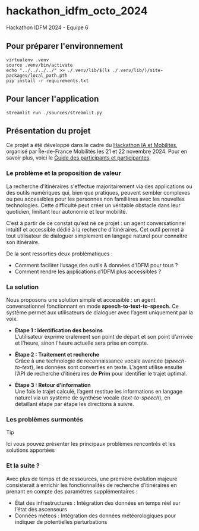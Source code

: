 # hackathon_idfm_octo_2024
Hackathon IDFM 2024 - Equipe 6


## Pour préparer l'environnement

```shell
virtualenv .venv
source .venv/bin/activate
echo "../../../../" >> ./.venv/lib/$(ls ./.venv/lib/)/site-packages/local_path.pth
pip install -r requirements.txt
```

## Pour lancer l'application

```shell
streamlit run ./sources/streamlit.py
```

## Présentation du projet

Ce projet a été développé dans le cadre du [Hackathon IA et Mobilités](https://www.iledefrance-mobilites.fr/actualites/hackathon-2024-ia-et-mobilites), organisé par Île-de-France Mobilités les 21 et 22 novembre 2024. Pour en savoir plus, voici le [Guide des participants et participantes](https://github.com/IleDeFranceMobilites/hackathon_ia_mobilites_2024).


### Le problème et la proposition de valeur 
La recherche d'itinéraires s'effectue majoritairement via des applications ou des outils numériques qui, bien que pratiques, peuvent sembler complexes ou peu accessibles pour les personnes non familières avec les nouvelles technologies. Cette difficulté peut créer un véritable obstacle dans leur quotidien, limitant leur autonomie et leur mobilité.

C’est à partir de ce constat qu’est né ce projet : un agent conversationnel intuitif et accessible dédié à la recherche d’itinéraires. Cet outil permet à tout utilisateur de dialoguer simplement en langage naturel pour connaître son itinéraire.

De la sont ressorties deux problématiques : 
- Comment faciliter l’usage des outils & données d’IDFM pour tous ?
- Comment rendre les applications d’IDFM plus accessibles ?


### La solution

Nous proposons une solution simple et accessible : un agent conversationnel fonctionnant en mode **speech-to-text-to-speech**. Ce système permet aux utilisateurs de dialoguer avec l’agent uniquement par la voix.

- **Étape 1 : Identification des besoins**  
  L’utilisateur exprime oralement son point de départ et son point d’arrivée et l'heure, sinon l'heure actuelle sera prise en compte.

- **Étape 2 : Traitement et recherche**  
  Grâce à une technologie de reconnaissance vocale avancée (*speech-to-text*), les données sont converties en texte. L’agent utilise ensuite l’API de recherche d’itinéraires de **Prim** pour identifier le trajet optimal.

- **Étape 3 : Retour d’information**  
  Une fois le trajet calculé, l’agent restitue les informations en langage naturel via un système de synthèse vocale (*text-to-speech*), en détaillant étape par étape les directions à suivre.



### Les problèmes surmontés
> [!TIP]
> Ici vous pouvez présenter les principaux problèmes rencontrés et les solutions apportées
### Et la suite ? 
Avec plus de temps et de ressources, une première évolution majeure consisterait à enrichir les fonctionnalités de recherche d’itinéraires en prenant en compte des paramètres supplémentaires :

- État des infrastructures : Intégration des données en temps réel sur l’état des ascenseurs 
- Données méteos : Intégration des données météorologiques pour indiquer de potentielles perturbations


